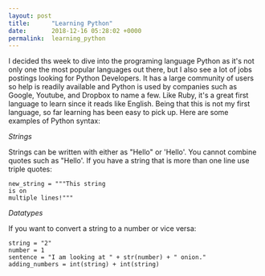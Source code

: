 ```yaml
---
layout: post
title:      "Learning Python"
date:       2018-12-16 05:28:02 +0000
permalink:  learning_python
---
```



I decided ths week to dive into the programing language Python as it's not only one the most popular languages out there, but I also see a lot of jobs postings looking for Python Developers. It has a large community of users so help is readily available and Python is used by companies such as Google, Youtube, and Dropbox to name a few. Like Ruby, it's a great first language to learn since it reads like English. Being that this is not my first language, so far learning has been easy to pick up.  Here are some examples of Python syntax: 

*Strings*

Strings can be written with either as "Hello" or 'Hello'. You cannot combine quotes such as "Hello'. If you have a string that is more than one line use triple quotes: 

```
new_string = """This string
is on 
multiple lines!"""
```

*Datatypes*

If you want to convert a string to a number or vice versa:

```
string = "2"
number = 1
sentence = "I am looking at " + str(number) + " onion."
adding_numbers = int(string) + int(string)
```


